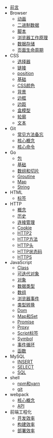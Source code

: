 - [前言](/)
- Browser
  - [动画](Browser/1.动画)
  - [二进制数据](Browser/2.二进制数据)
  - [脚本](Browser/3.脚本)
  - [浏览器工作原理](Browser/4.浏览器工作原理)
  - [数据存储](Browser/5.数据存储)
  - [页面生命周期](Browser/6.页面生命周期)
- CSS
  - [选择器](CSS/1.选择器)
  - [链接](CSS/10.链接)
  - [position](CSS/11.position)
  - [基础](CSS/2.基础)
  - [CSS颜色](CSS/3.CSS颜色)
  - [背景](CSS/4.背景)
  - [边框](CSS/5.边框)
  - [边距](CSS/6.边距)
  - [盒模型](CSS/7.盒模型)
  - [轮廓](CSS/8.轮廓)
  - [文本](CSS/9.文本)
- Git
  - [常见方法备忘](Git/1.常见方法备忘)
  - [核心概念](Git/2.核心概念)
  - [核心命令](Git/3.核心命令)
- Go
  - [包](Go/1.包)
  - [基础](Go/2.基础)
  - [数组和切片](Go/3.数组和切片)
  - [Groutine](Go/4.Groutine)
  - [Map](Go/5.Map)
  - [String](Go/6.String)
- HTML
  - [标签](HTML/1.标签)
- HTTP
  - [概念](HTTP/1.概念)
  - [历史](HTTP/2.历史)
  - [连接管理](HTTP/3.连接管理)
  - [Cookie](HTTP/4.Cookie)
  - [HTTP2](HTTP/5.HTTP2)
  - [HTTP方法](HTTP/6.HTTP方法)
  - [HTTP头](HTTP/7.HTTP头)
  - [HTTP状态码](HTTP/8.HTTP状态码)
  - [HTTPS](HTTP/9.HTTPS)
- JavaScript
  - [Class](JavaScript/1.Class)
  - [可迭代对象](JavaScript/10.可迭代对象)
  - [对象](JavaScript/11.对象)
  - [数据类型](JavaScript/12.数据类型)
  - [数组](JavaScript/13.数组)
  - [浏览器事件](JavaScript/14.浏览器事件)
  - [类型转换](JavaScript/15.类型转换)
  - [Dom](JavaScript/2.Dom)
  - [Map和Set](JavaScript/3.Map和Set)
  - [Promise](JavaScript/4.Promise)
  - [Proxy](JavaScript/5.Proxy)
  - [Script标签](JavaScript/6.Script标签)
  - [Symbol](JavaScript/7.Symbol)
  - [事件循环](JavaScript/8.事件循环)
  - [函数](JavaScript/9.函数)
- MySQL
  - [INSERT](MySQL/1.INSERT)
  - [SELECT](MySQL/2.SELECT)
  - [SQL](MySQL/3.SQL)
- shell
  - [npm和yarn](shell/1.npm和yarn)
  - [git](shell/2.git)
- webpack
  - [核心概念](webpack/1.核心概念)
  - [API](webpack/2.API)
- 前端工程化
  - [开发效率](前端工程化/1.开发效率)
  - [构建效率](前端工程化/2.构建效率)
  - [部署效率](前端工程化/3.部署效率)
